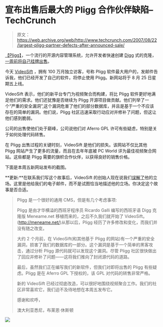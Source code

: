 # 宣布出售后最大的 Pligg 合作伙伴缺陷–TechCrunch

> 原文：<https://web.archive.org/web/http://www.techcrunch.com/2007/08/22/largest-pligg-partner-defects-after-announced-sale/>

[【Pligg】](https://web.archive.org/web/20210301071319/http://www.pligg.com/)，一个流行的开源内容管理系统，允许开发者快速创建 [Digg](https://web.archive.org/web/20210301071319/http://www.crunchbase.com/company/digg) 式的克隆，[一周前将自己挂牌出售](https://web.archive.org/web/20210301071319/http://www.beta.techcrunch.com/2007/08/12/pligg-the-open-source-digg-clone-put-up-for-sale/)。

今天 [VideoSift](https://web.archive.org/web/20210301071319/http://www.videosift.com/) ，拥有 100 万月独立访客，号称 Pligg 软件最大用户的，发邮件告诉我，他们已经开发了自己的软件，将停止使用 Pligg。新网站将于 8 月 25 日星期五上线。

VideoSift 表示，他们的新平台专门为视频聚合而构建，将比 Pligg 软件更好地满足他们的需求。他们还犹豫是否继续为 Pligg 开源项目做贡献。他们列举了一个“严重的安全漏洞”,这个漏洞危害了他们的部分数据库，并且是基于一个不应该存在的简单的漏洞。他们说，Pligg 社区迅速采取行动应对并修补了问题，但这让他们感到脆弱。

公司的出售使他们处于巅峰，公司说他们对 Aferro GPL 许可有些疑虑，特别是关于如何处理代码转售。

在 Pligg 出售过程的关键时刻，VideoSift 是他们的损失。该网站不仅比其他 Pligg 网站产生了更多的流量，而且在去年年底被 PC World 评为最佳视频聚合网站。这些都是 Pligg 需要的旗帜合作伙伴，以获得良好的销售价格。

下面是本周五新网站发布的截图。

**更新:**在联系我们写这个故事后，VideoSift 的创始人现在说我们[误解了](https://web.archive.org/web/20210301071319/http://forums.pligg.com/pligg-news/8354-videosift-pligg-article-techcrunch.html)他的立场。这里是他给我们的电子邮件，而不是试图恰当地描述他的立场。你决定这个故事是否合适。

> Pligg 是一个很好的通用 CMS，但是有几个考虑事项:
> 
> Pligg 是由才华横溢的西班牙程序员 Ricardo Galli 编写的西班牙语 Digg 克隆版 Meneame.net 移植而来的，之后不久我们就开始了 VideoSift。(http://meneame.net/)从那以后，Pligg 经历了许多修改和变化，而我们并没有随之改变。
> 
> 大约 2 个月前，在 VideoSift(和其他基于 Pligg 的网站)有一个严重的安全漏洞，损害了我们的数据库的一部分。这个漏洞是基于一个简单的黑客攻击，通过分析 Pligg 源代码就可以发现这个漏洞。尽管 Pligg 社区很快做出了回应并修补了问题——这将我们推向了封闭源代码的道路。
> 
> 最后，虽然我们正在编写我们的新软件，但我们对即将出售的 Pligg 有些疑虑。Pligg 是在 Aferro GPL 下授权的，该 GPL 对代码的转售非常严格。
> 
> 新的 VideoSift 已经过彻底改造，可以很好地围绕视频聚合工作。我们的社区非常喜欢它，我们迫不及待地想在本周五发布它。
> 
> 感谢和欢呼，
> 
> 澳大利亚悉尼，布莱恩·休斯顿

![](img/9c3c115914feb9f90b9d71072ddf6e2a.png)